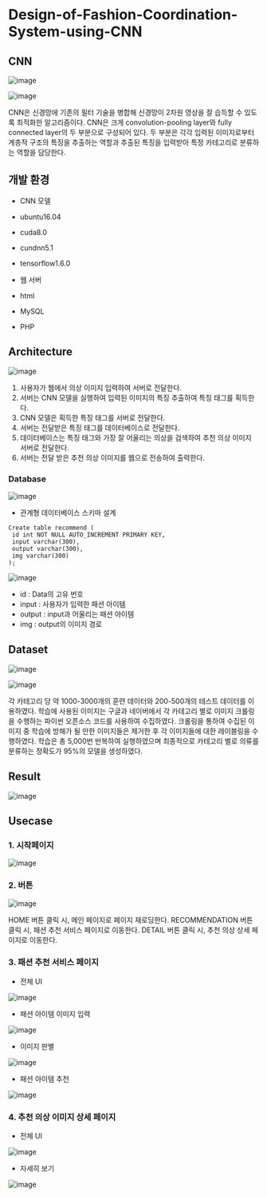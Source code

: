 # Design-of-Fashion-Coordination-System-using-CNN

## CNN

![image](https://user-images.githubusercontent.com/53864655/72070907-f9759900-332d-11ea-880b-c29d6e63f2b8.png)

![image](https://user-images.githubusercontent.com/53864655/72070937-098d7880-332e-11ea-89e2-64817efd179b.png)

CNN은 신경망에 기존의 필터 기술을 병합해 신경망이 2차원 영상을 잘 습득할 수 있도록 최적화한 알고리즘이다. CNN은 크게 convolution-pooling layer와 fully connected layer의 두 부분으로 구성되어 있다. 두 부분은 각각 입력된 이미지로부터 계층적 구조의 특징을 추출하는 역할과 추출된 특징을 입력받아 특정 카테고리로 분류하는 역할을 담당한다.

## 개발 환경

* CNN 모델 

- ubuntu16.04

- cuda8.0

- cundnn5.1

- tensorflow1.6.0


* 웹 서버

- html

- MySQL

- PHP


## Architecture

![image](https://user-images.githubusercontent.com/53864655/72071935-3e9aca80-3330-11ea-9d66-095121c5a036.png)

1. 사용자가 웹에서 의상 이미지 입력하여 서버로 전달한다.
2. 서버는 CNN 모델을 실행하여 입력된 이미지의 특징 추출하여 특징 태그를 획득한다.
3. CNN 모델은 획득한 특징 태그를 서버로 전달한다.
4. 서버는 전달받은 특징 태그를 데이터베이스로 전달한다.
5. 데이터베이스는 특징 태그와 가장 잘 어울리는 의상을 검색하여 추천 의상 이미지 서버로 전달한다.
6. 서버는 전달 받은 추천 의상 이미지를 웹으로 전송하여 출력한다.


### Database

![image](https://user-images.githubusercontent.com/53864655/72071438-22e2f480-332f-11ea-8f46-410cf2df6318.png)

* 관계형 데이터베이스 스키마 설계
``` 
Create table recommend (
 id int NOT NULL AUTO_INCREMENT PRIMARY KEY,
 input varchar(300),
 output varchar(300),
 img varchar(300)
); 
```

![image](https://user-images.githubusercontent.com/53864655/72071461-342c0100-332f-11ea-9e28-cf9909602e18.png)

* id : Data의 고유 번호
* input : 사용자가 입력한 패션 아이템
* output : input과 어울리는 패션 아이템
* img : output의 이미지 경로


## Dataset

![image](https://user-images.githubusercontent.com/53864655/72070816-bfa49280-332d-11ea-8abe-00e43af60a69.png)

![image](https://user-images.githubusercontent.com/53864655/72071505-486ffe00-332f-11ea-8a0b-68ffe04590ac.png) 

각 카테고리 당 약 1000-3000개의 훈련 데이터와 200-500개의 테스트 데이터를 이용하였다. 학습에 사용된 이미지는 구글과 네이버에서 각 카테고리 별로 이미지 크롤링을 수행하는 파이썬 오픈소스 코드를 사용하여 수집하였다. 크롤링을 통하여 수집된 이미지 중 학습에 방해가 될 만한 이미지들은 제거한 후 각 이미지들에 대한 레이블링을 수행하였다. 학습은 총 5,000번 반복하여 실행하였으며 최종적으로 카테고리 별로 의류를 분류하는 정확도가 95%의 모델을 생성하였다.

## Result

![image](https://user-images.githubusercontent.com/53864655/72070871-e1057e80-332d-11ea-9abe-f1e83cbe6b4b.png)

## Usecase

### 1. 시작페이지

![image](https://user-images.githubusercontent.com/53864655/72071144-7a349500-332e-11ea-9e55-22257b54a156.png)

### 2. 버튼

![image](https://user-images.githubusercontent.com/53864655/72071210-9c2e1780-332e-11ea-8bd7-1cb0f4253963.png)

HOME 버튼 클릭 시, 메인 페이지로 페이지 재로딩한다.
RECOMMENDATION 버튼 클릭 시, 패션 추천 서비스 페이지로 이동한다.
DETAIL 버튼 클릭 시, 추천 의상 상세 페이지로 이동한다.

### 3. 패션 추천 서비스 페이지

* 전체 UI

![image](https://user-images.githubusercontent.com/53864655/72071226-a6e8ac80-332e-11ea-93ff-323777564456.png)

* 패션 아이템 이미지 입력

![image](https://user-images.githubusercontent.com/53864655/72071273-bbc54000-332e-11ea-88fc-44d67339d12b.png)

* 이미지 판별

![image](https://user-images.githubusercontent.com/53864655/72071314-d992a500-332e-11ea-9c93-27ecdaff4b64.png)

* 패션 아이템 추천

![image](https://user-images.githubusercontent.com/53864655/72071341-ea431b00-332e-11ea-825c-64cb7617568a.png)

### 4. 추천 의상 이미지 상세 페이지

* 전체 UI

![image](https://user-images.githubusercontent.com/53864655/72071373-fa5afa80-332e-11ea-9146-c1776d1e88e2.png)

* 자세히 보기

![image](https://user-images.githubusercontent.com/53864655/72071399-0ba40700-332f-11ea-859e-396fa99fe382.png)

